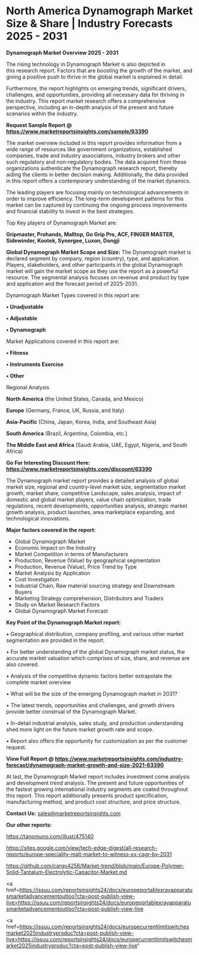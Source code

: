 # North America Dynamograph Market Size & Share | Industry Forecasts 2025 - 2031

<Strong> Dynamograph Market Overview 2025 - 2031</strong>

The rising technology in Dynamograph Market is also depicted in this research report. Factors that are boosting the growth of the market, and giving a positive push to thrive in the global market is explained in detail.

Furthermore, the report highlights on emerging trends, significant drivers, challenges, and opportunities, providing all necessary data for thriving in the industry. This report market research offers a comprehensive perspective, including an in-depth analysis of the present and future scenarios within the industry.

<strong>Request Sample Report @ <a href=https://www.marketreportsinsights.com/sample/63390>https://www.marketreportsinsights.com/sample/63390</a></strong>

The market overview included in this report provides information from a wide range of resources like government organizations, established companies, trade and industry associations, industry brokers and other such regulatory and non-regulatory bodies. The data acquired from these organizations authenticate the Dynamograph research report, thereby aiding the clients in better decision making. Additionally, the data provided in this report offers a contemporary understanding of the market dynamics.

The leading players are focusing mainly on technological advancements in order to improve efficiency. The long-term development patterns for this market can be captured by continuing the ongoing process improvements and financial stability to invest in the best strategies.

Top Key players of Dynamograph Market are:

<strong>Gripmaster, Prohands, Malltop, Go Grip Pro, ACF, FINGER MASTER, Sidewinder, Kootek, Synergee, Luxon, Dongji</strong>

<strong><b>Global Dynamograph Market Scope and Size:</b></strong>
The Dynamograph market is declared segment by company, region (country), type, and application. Players, stakeholders, and other participants in the global Dynamograph market will gain the market scope as they use the report as a powerful resource. The segmental analysis focuses on revenue and product by type and application and the forecast period of 2025-2031.

Dynamograph Market Types covered in this report are:

<strong>• Unadjustable

• Adjustable

• Dynamograph</strong>

Market Applications covered in this report are:

<strong>• Fitness

• Instruments Exercise

• Other</strong> 

Regional Analysis

<strong>North America</strong> (the United States, Canada, and Mexico)

<strong>Europe</strong> (Germany, France, UK, Russia, and Italy)

<strong>Asia-Pacific</strong> (China, Japan, Korea, India, and Southeast Asia)

<strong>South America</strong> (Brazil, Argentina, Colombia, etc.)

<strong>The Middle East and Africa</strong> (Saudi Arabia, UAE, Egypt, Nigeria, and South Africa)

<strong>Go For Interesting Discount Here: <a href=https://www.marketreportsinsights.com/discount/63390>https://www.marketreportsinsights.com/discount/63390</a></strong>

The Dynamograph market report provides a detailed analysis of global market size, regional and country-level market size, segmentation market growth, market share, competitive Landscape, sales analysis, impact of domestic and global market players, value chain optimization, trade regulations, recent developments, opportunities analysis, strategic market growth analysis, product launches, area marketplace expanding, and technological innovations.

<strong><b>Major factors covered in the report:</b></strong>
<ul>
  <li>Global Dynamograph Market </li>
  <li>Economic Impact on the Industry</li>
  <li>Market Competition in terms of Manufacturers</li>
  <li>Production, Revenue (Value) by geographical segmentation</li>
  <li>Production, Revenue (Value), Price Trend by Type</li>
  <li>Market Analysis by Application</li>
  <li>Cost Investigation</li>
  <li>Industrial Chain, Raw material sourcing strategy and Downstream Buyers</li>
  <li>Marketing Strategy comprehension, Distributors and Traders</li>
  <li>Study on Market Research Factors</li>
  <li>Global Dynamograph Market Forecast</li>
</ul>

<strong><b>Key Point of the Dynamograph Market report:</b></strong>

• Geographical distribution, company profiling, and various other market segmentation are provided in the report.

• For better understanding of the global Dynamograph market status, the accurate market valuation which comprises of size, share, and revenue are also covered.

• Analysis of the competitive dynamic factors better extrapolate the complete market overview

• What will be the size of the emerging Dynamograph market in 2031?

• The latest trends, opportunities and challenges, and growth drivers provide better construal of the Dynamograph Market.

• In-detail industrial analysis, sales study, and production understanding shed more light on the future market growth rate and scope.

• Report also offers the opportunity for customization as per the customer request.

<strong><b>View Full Report @ <a href=https://www.marketreportsinsights.com/industry-forecast/dynamograph-market-growth-and-size-2021-63390>https://www.marketreportsinsights.com/industry-forecast/dynamograph-market-growth-and-size-2021-63390</a></b></strong>


At last, the Dynamograph Market report includes investment come analysis and development trend analysis. The present and future opportunities of the fastest growing international industry segments are coated throughout this report. This report additionally presents product specification, manufacturing method, and product cost structure, and price structure.

<strong>Contact Us:</strong>
sales@marketreportsinsights.com

<strong>Our other reports:</strong>

<a href=https://tanomuno.com/illust/475140>https://tanomuno.com/illust/475140</a>

<a href=https://sites.google.com/view/tech-edge-digest/all-research-reports/europe-speciality-malt-market-to-witness-xx-cagr-by-2031>https://sites.google.com/view/tech-edge-digest/all-research-reports/europe-speciality-malt-market-to-witness-xx-cagr-by-2031</a>

<a href=https://github.com/cargo4256/Market-trend/blob/main/Europe-Polymer-Solid-Tantalum-Electrolytic-Capacitor-Market.md>https://github.com/cargo4256/Market-trend/blob/main/Europe-Polymer-Solid-Tantalum-Electrolytic-Capacitor-Market.md</a>

<a href=https://issuu.com/reportsinsights24/docs/europeportablexrayapparatusmarketadvancementoutloo?cta=post-publish-view-live>https://issuu.com/reportsinsights24/docs/europeportablexrayapparatusmarketadvancementoutloo?cta=post-publish-view-live</a>

<a href=https://issuu.com/reportsinsights24/docs/europecurrentlimitswitchesmarket2025industryproduc?cta=post-publish-view-live>https://issuu.com/reportsinsights24/docs/europecurrentlimitswitchesmarket2025industryproduc?cta=post-publish-view-live</a>"

